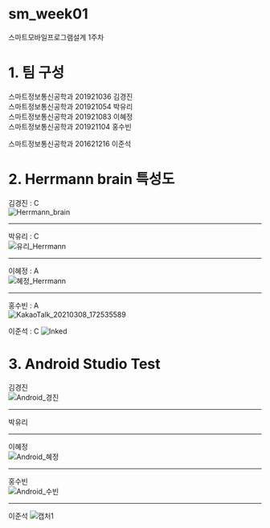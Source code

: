# sm_week01
스마트모바일프로그램설계 1주차
# 1. 팀 구성   
  스마트정보통신공학과 201921036 김경진   
  스마트정보통신공학과 201921054 박유리   
  스마트정보통신공학과 201921083 이혜정   
  스마트정보통신공학과 201921104 홍수빈
  
  스마트정보통신공학과 201621216 이준석
# 2. Herrmann brain 특성도
  김경진 : C   
  ![Herrmann_brain](https://user-images.githubusercontent.com/57963888/110299358-e8f7a600-8038-11eb-8157-722e89ea0ebc.jpg)   
  ***   
  
  박유리 : C  
  ![유리_Herrmann](https://user-images.githubusercontent.com/57963888/110300975-eac26900-803a-11eb-9181-c684404e8850.jpg)   
  ***   
  
  이혜정 : A   
  ![혜정_Herrmann](https://user-images.githubusercontent.com/57963888/110299127-aa61eb80-8038-11eb-9b8d-f5fe942c11d5.jpg)  
  ***   
  
  홍수빈 : A   
  ![KakaoTalk_20210308_172535589](https://user-images.githubusercontent.com/76034369/110294599-65878600-8033-11eb-9206-55f5aae1f11a.png)  
  
  
  이준석 : C
  ![Inked](https://user-images.githubusercontent.com/79889548/111032724-f8b82580-8450-11eb-82d8-9bcfb60d909e.jpg)

  
# 3. Android Studio Test   
  김경진   
  ![Android_경진](https://user-images.githubusercontent.com/57963888/110302278-696bd600-803c-11eb-880c-484a41f1b574.jpg)   
  ***   
  박유리   
  
  ***   
  이혜정   
  ![Android_혜정](https://user-images.githubusercontent.com/57963888/110301726-c0bd7680-803b-11eb-98a2-8911940ffc4c.jpg)   
  ***   
  홍수빈   
  ![Android_수빈](https://user-images.githubusercontent.com/57963888/110301838-ec406100-803b-11eb-9596-52c08b36340c.jpg)   
  
  ***
  이준석
  ![캡처1](https://user-images.githubusercontent.com/79889548/111032807-65332480-8451-11eb-9f72-da8568d24301.PNG)


